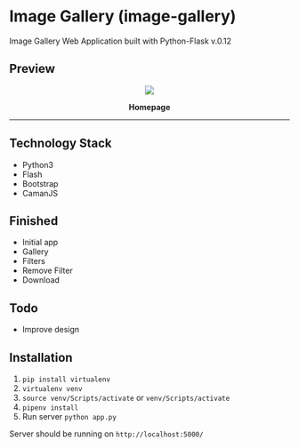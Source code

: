 # Image Gallery (image-gallery)
Image Gallery Web Application built with Python-Flask v.0.12 

## Preview
<p align="center">
 <img src="https://i.gyazo.com/1afeeaf5f7564414747d7ef6134160c3.png" />
</p>
<p align="center">
 <strong> Homepage </strong>
</p>

---
## Technology Stack
* Python3
* Flash
* Bootstrap
* CamanJS

## Finished
- Initial app
- Gallery
- Filters
- Remove Filter
- Download

## Todo
- Improve design

## Installation
1. `pip install virtualenv`
2. `virtualenv venv`
3. `source venv/Scripts/activate` or `venv/Scripts/activate`
4. `pipenv install`
5.  Run server `python app.py`

 Server should be running on `http://localhost:5000/`
